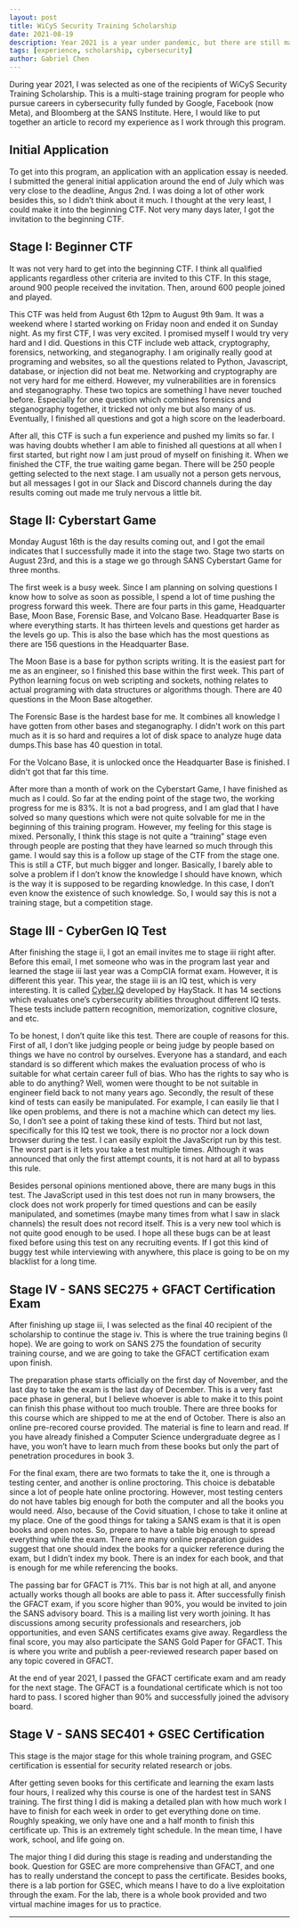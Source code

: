 ```yaml
---
layout: post
title: WiCyS Security Training Scholarship
date: 2021-08-19
description: Year 2021 is a year under pandemic, but there are still many good things happening around me. This year, I received a cybersecurity scholarship from WiCyS, and I would like to talk about my experience as this program goes.
tags: [experience, scholarship, cybersecurity]
author: Gabriel Chen
---
```


During year 2021, I was selected as one of the recipients of WiCyS Security Training Scholarship. This is a multi-stage training program for people who pursue careers in cybersecurity fully funded by Google, Facebook (now Meta), and Bloomberg at the SANS Institute. Here, I would like to put together an article to record my experience as I work through this program.

## Initial Application

To get into this program, an application with an application essay is needed. I submitted the general initial application around the end of July which was very close to the deadline, Angus 2nd. I was doing a lot of other work besides this, so I didn’t think about it much. I thought at the very least, I could make it into the beginning CTF. Not very many days later, I got the invitation to the beginning CTF.

## Stage I: Beginner CTF

It was not very hard to get into the beginning CTF. I think all qualified applicants regardless other criteria are invited to this CTF. In this stage, around 900 people received the invitation. Then, around 600 people joined and played.

This CTF was held from August 6th 12pm to August 9th 9am. It was a weekend where I started working on Friday noon and ended it on Sunday night. As my first CTF, I was very excited. I promised myself I would try very hard and I did. Questions in this CTF include web attack, cryptography, forensics, networking, and steganography. I am originally really good at programing and websites, so all the questions related to Python, Javascript, database, or injection did not beat me. Networking and cryptography are not very hard for me eitherd. However, my vulnerabilities are in forensics and steganography. These two topics are something I have never touched before. Especially for one question which combines forensics and steganography together, it tricked not only me but also many of us. Eventually, I finished all questions and got a high score on the leaderboard.

After all, this CTF is such a fun experience and pushed my limits so far. I was having doubts whether I am able to finished all questions at all when I first started, but right now I am just proud of myself on finishing it. When we finished the CTF, the true waiting game began. There will be 250 people getting selected to the next stage. I am usually not a person gets nervous, but all messages I got in our Slack and Discord channels during the day results coming out made me truly nervous a little bit.

## Stage II: Cyberstart Game

Monday August 16th is the day results coming out, and I got the email indicates that I successfully made it into the stage two. Stage two starts on August 23rd, and this is a stage we go through SANS Cyberstart Game for three months.

The first week is a busy week. Since I am planning on solving questions I know how to solve as soon as possible, I spend a lot of time pushing the progress forward this week. There are four parts in this game, Headquarter Base, Moon Base, Forensic Base, and Volcano Base. Headquarter Base is where everything starts. It has thirteen levels and questions get harder as the levels go up. This is also the base which has the most questions as there are 156 questions in the Headquarter Base. 

The Moon Base is a base for python scripts writing. It is the easiest part for me as an engineer, so I finished this base within the first week. This part of Python learning focus on web scripting and sockets, nothing relates to actual programing with data structures or algorithms though. There are 40 questions in the Moon Base altogether. 

The Forensic Base is the hardest base for me. It combines all knowledge I have gotten from other bases and steganography. I didn't work on this part much as it is so hard and requires a lot of disk space to analyze huge data dumps.This base has 40 question in total. 

For the Volcano Base, it is unlocked once the Headquarter Base is finished. I didn't got that far this time.

After more than a month of work on the Cyberstart Game, I have finished as much as I could. So far at the ending point of the stage two, the working progress for me is 83%. It is not a bad progress, and I am glad that I have solved so many questions which were not quite solvable for me in the beginning of this training program. However, my feeling for this stage is mixed. Personally, I think this stage is not quite a “training” stage even through people are posting that they have learned so much through this game. I would say this is a follow up stage of the CTF from the stage one. This is still a CTF, but much bigger and longer. Basically, I barely able to solve a problem if I don’t know the knowledge I should have known, which is the way it is supposed to be regarding knowledge. In this case, I don’t even know the existence of such knowledge. So, I would say this is not a training stage, but a competition stage.

## Stage III - CyberGen IQ Test

After finishing the stage ii, I got an email invites me to stage iii right after. Before this email, I met someone who was in the program last year and learned the stage iii last year was a CompCIA format exam. However, it is different this year. This year, the stage iii is an IQ test, which is very interesting. It is called [Cyber.IQ](http://cyber.iq/) developed by HayStack. It has 14 sections which evaluates one’s cybersecurity abilities throughout different IQ tests. These tests include pattern recognition, memorization, cognitive closure, and etc.

To be honest, I don’t quite like this test. There are couple of reasons for this. First of all, I don’t like judging people or being judge by people based on things we have no control by ourselves. Everyone has a standard, and each standard is so different which makes the evaluation process of who is suitable for what certain career full of bias. Who has the rights to say who is able to do anything? Well, women were thought to be not suitable in engineer field back to not many years ago. Secondly, the result of these kind of tests can easily be manipulated. For example, I can easily lie that I like open problems, and there is not a machine which can detect my lies. So, I don’t see a point of taking these kind of tests. Third but not last, specifically for this IQ test we took, there is no proctor nor a lock down browser during the test. I can easily exploit the JavaScript run by this test. The worst part is it lets you take a test multiple times. Although it was announced that only the first attempt counts, it is not hard at all to bypass this rule.

Besides personal opinions mentioned above, there are many bugs in this test. The JavaScript used in this test does not run in many browsers, the clock does not work properly for timed questions and can be easily manipulated, and sometimes (maybe many times from what I saw in slack channels) the result does not record itself. This is a very new tool which is not quite good enough to be used. I hope all these bugs can be at least fixed before using this test on any recruiting events. If I got this kind of buggy test while interviewing with anywhere, this place is going to be on my blacklist for a long time.

## Stage IV - SANS SEC275 + GFACT Certification Exam

After finishing up stage iii, I was selected as the final 40 recipient of the scholarship to continue the stage iv. This is where the true training begins (I hope). We are going to work on SANS 275 the foundation of security training course, and we are going to take the GFACT certification exam upon finish.

The preparation phase starts officially on the first day of November, and the last day to take the exam is the last day of December. This is a very fast pace phase in general, but I believe whoever is able to make it to this point can finish this phase without too much trouble. There are three books for this course which are shipped to me at the end of October. There is also an online pre-recored course provided. The material is fine to learn and read. If you have already finished a Computer Science undergraduate degree as I have, you won’t have to learn much from these books but only the part of penetration procedures in book 3.

For the final exam, there are two formats to take the it, one is through a testing center, and another is online proctoring. This choice is debatable since a lot of people hate online proctoring. However, most testing centers do not have tables big enough for both the computer and all the books you would need. Also, because of the Covid situation, I chose to take it online at my place. One of the good things for taking a SANS exam is that it is open books and open notes. So, prepare to have a table big enough to spread everything while the exam. There are many online preparation guides suggest that one should index the books for a quicker reference during the exam, but I didn’t index my book. There is an index for each book, and that is enough for me while referencing the books.

The passing bar for GFACT is 71%. This bar is not high at all, and anyone actually works though all books are able to pass it. After successfully finish the GFACT exam, if you score higher than 90%, you would be invited to join the SANS advisory board. This is a mailing list very worth joining. It has discussions among security professionals and researchers, job opportunities, and even SANS certificates exams give away. Regardless the final score, you may also participate the SANS Gold Paper for GFACT. This is where you write and publish a peer-reviewed research paper based on any topic covered in GFACT.

At the end of year 2021, I passed the GFACT certificate exam and am ready for the next stage. The GFACT is a foundational certificate which is not too hard to pass. I scored higher than 90% and successfully joined the advisory board.

## Stage V - SANS SEC401 + GSEC Certification

This stage is the major stage for this whole training program, and GSEC certification is essential for security related research or jobs. 

After getting seven books for this certificate and learning the exam lasts four hours, I realized why this course is one of the hardest test in SANS training. The first thing I did is making a detailed plan with how much work I have to finish for each week in order to get everything done on time. Roughly speaking, we only have one and a half month to finish this certificate up. This is an extremely tight schedule. In the mean time, I have work, school, and life going on. 

The major thing I did during this stage is reading and understanding the book. Question for GSEC are more comprehensive than GFACT, and one has to really understand the concept to pass the certificate. Besides books, there is a lab portion for GSEC, which means I have to do a live exploitation through the exam. For the lab, there is a whole book provided and two virtual machine images for us to practice.

---










